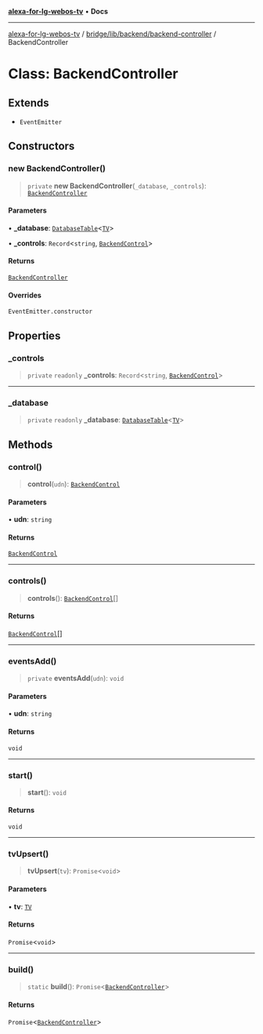 [**alexa-for-lg-webos-tv**](../../../../../README.md) • **Docs**

***

[alexa-for-lg-webos-tv](../../../../../modules.md) / [bridge/lib/backend/backend-controller](../README.md) / BackendController

# Class: BackendController

## Extends

- `EventEmitter`

## Constructors

### new BackendController()

> `private` **new BackendController**(`_database`, `_controls`): [`BackendController`](BackendController.md)

#### Parameters

• **\_database**: [`DatabaseTable`](../../../database/classes/DatabaseTable.md)\<[`TV`](../../tv/type-aliases/TV.md)\>

• **\_controls**: `Record`\<`string`, [`BackendControl`](../../backend-control/classes/BackendControl.md)\>

#### Returns

[`BackendController`](BackendController.md)

#### Overrides

`EventEmitter.constructor`

## Properties

### \_controls

> `private` `readonly` **\_controls**: `Record`\<`string`, [`BackendControl`](../../backend-control/classes/BackendControl.md)\>

***

### \_database

> `private` `readonly` **\_database**: [`DatabaseTable`](../../../database/classes/DatabaseTable.md)\<[`TV`](../../tv/type-aliases/TV.md)\>

## Methods

### control()

> **control**(`udn`): [`BackendControl`](../../backend-control/classes/BackendControl.md)

#### Parameters

• **udn**: `string`

#### Returns

[`BackendControl`](../../backend-control/classes/BackendControl.md)

***

### controls()

> **controls**(): [`BackendControl`](../../backend-control/classes/BackendControl.md)[]

#### Returns

[`BackendControl`](../../backend-control/classes/BackendControl.md)[]

***

### eventsAdd()

> `private` **eventsAdd**(`udn`): `void`

#### Parameters

• **udn**: `string`

#### Returns

`void`

***

### start()

> **start**(): `void`

#### Returns

`void`

***

### tvUpsert()

> **tvUpsert**(`tv`): `Promise`\<`void`\>

#### Parameters

• **tv**: [`TV`](../../tv/type-aliases/TV.md)

#### Returns

`Promise`\<`void`\>

***

### build()

> `static` **build**(): `Promise`\<[`BackendController`](BackendController.md)\>

#### Returns

`Promise`\<[`BackendController`](BackendController.md)\>
